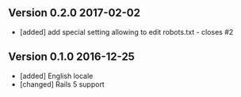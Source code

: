 ## Version 0.2.0 2017-02-02

* [added] add special setting allowing to edit robots.txt - closes #2

## Version 0.1.0 2016-12-25

* [added] English locale
* [changed] Rails 5 support

